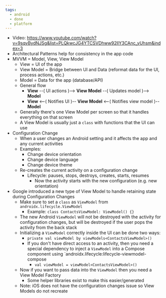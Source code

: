 ```yaml
---
tags:
  - android
  - done
  - platform
---
```

- Video: https://www.youtube.com/watch?v=9sqvBydNJSg&list=PLQkwcJG4YTCSVDhww92llY3CAnc_vUhsm&index=3
- Architectural Patterns help for consistency in the app code
- MVVM = Model, View, View Model
	- View = UI of the app
	- View Model = Bridge between UI and Data (reformat data for the UI, process actions, etc.)
	- Model = Data for the app (database/API)
	- General flow
		- **View** --( UI actions )--> **View Model** --( Updates model )--> **Model**
		- **View** <--( Notifies UI )-- **View Model** <--( Notifies view model )-- **Model**
	- Generally there's one View Model per screen so that it handles everything on that screen
	- A View Model is usually just a `class` with functions that the UI can use
- Configuration Change
	- When a user changes an Android setting and it affects the app and any current activities
	- Examples:
		- Change device orientation
		- Change device language
		- Change device theme
	- Re-creates the current activity on a configuration change
		- Lifecycle: pauses, stops, destroys, creates, starts, resumes
			- Now the activity starts with the new configuration (e.g. new orientation)
- Google introduced a new type of View Model to handle retaining state during Configuration Changes
	- Make sure to set a `class` as `ViewModel` from `androidx.lifecycle.ViewModel`
		- Example: `class ContactsViewModel: ViewModel() {}`
	- The new Android `ViewModel` will not be destroyed with the activity for configuration changes, but will be destroyed if the user pops the activity from the back stack
	- Initializing a `ViewModel` correctly inside the UI can be done two ways:
		- `private val viewModel by viewModels<ContactsViewModel>()`
		- If you don't have direct access to an activity, then you need a special dependency to inject a `ViewModel` into a Compose component using `androidx.lifecycle:lifecycle-viewmodel-compose
			- `val viewModel = viewModel<ContactsViewModel>()`
	- Now if you want to pass data into the `ViewModel` then you need a View Model Factory
		- Some helper libraries exist to make this easier/generated
	- Note: iOS does not have the configuration changes issue so View Models do not recreate